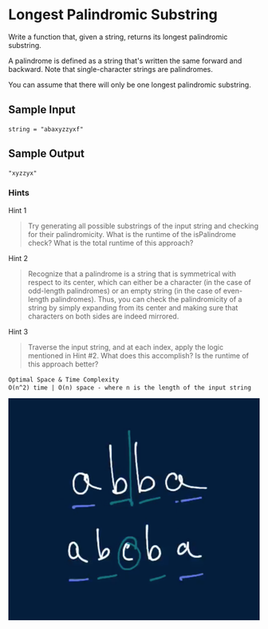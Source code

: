# Longest Palindromic Substring

Write a function that, given a string, returns its longest palindromic substring.

A palindrome is defined as a string that's written the same forward and backward. Note that single-character strings are palindromes.

You can assume that there will only be one longest palindromic substring.

## Sample Input

```
string = "abaxyzzyxf"
```

## Sample Output

```
"xyzzyx"
```

### Hints

Hint 1
> Try generating all possible substrings of the input string and checking for their palindromicity. What is the runtime of the isPalindrome check? What is the total runtime of this approach?

Hint 2
> Recognize that a palindrome is a string that is symmetrical with respect to its center, which can either be a character (in the case of odd-length palindromes) or an empty string (in the case of even-length palindromes). Thus, you can check the palindromicity of a string by simply expanding from its center and making sure that characters on both sides are indeed mirrored.

Hint 3
> Traverse the input string, and at each index, apply the logic mentioned in Hint #2. What does this accomplish? Is the runtime of this approach better?

```
Optimal Space & Time Complexity
O(n^2) time | O(n) space - where n is the length of the input string
```

![solution](even_or_odd.png)
